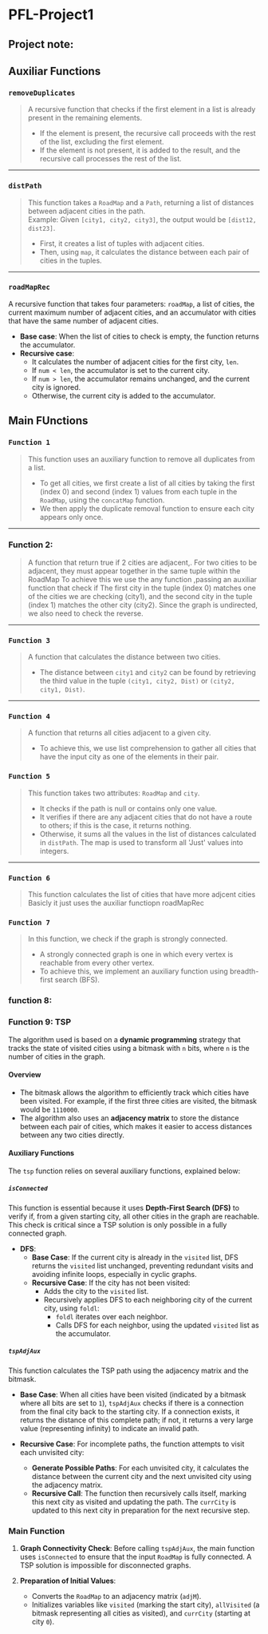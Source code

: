 # PFL-Project1

## Project note:

## Auxiliar Functions



### `removeDuplicates`

> A recursive function that checks if the first element in a list is already present in the remaining elements.
> - If the element is present, the recursive call proceeds with the rest of the list, excluding the first element.
> - If the element is not present, it is added to the result, and the recursive call processes the rest of the list.

---

### `distPath`

> This function takes a `RoadMap` and a `Path`, returning a list of distances between adjacent cities in the path.  
> Example: Given `[city1, city2, city3]`, the output would be `[dist12, dist23]`.
> - First, it creates a list of tuples with adjacent cities.
> - Then, using `map`, it calculates the distance between each pair of cities in the tuples.

---

### `roadMapRec`

A recursive function that takes four parameters: `roadMap`, a list of cities, the current maximum number of adjacent cities, and an accumulator with cities that have the same number of adjacent cities.
- **Base case**: When the list of cities to check is empty, the function returns the accumulator.
- **Recursive case**:
  - It calculates the number of adjacent cities for the first city, `len`.
  - If `num < len`, the accumulator is set to the current city.
  - If `num > len`, the accumulator remains unchanged, and the current city is ignored.
  - Otherwise, the current city is added to the accumulator.

## Main FUnctions

### `Function 1`

> This function uses an auxiliary function to remove all duplicates from a list.  
> - To get all cities, we first create a list of all cities by taking the first (index 0) and second (index 1) values from each tuple in the `RoadMap`, using the `concatMap` function.
> - We then apply the duplicate removal function to ensure each city appears only once.


---

### Function 2:
> A function that return true if 2 cities are adjacent,. For two cities to be adjacent, they must appear together in the same tuple within the RoadMap
To achieve this we use the any function ,passing an auxiliar function that check if The first city in the tuple (index 0) matches one of the cities we are checking (city1), 
and the second city in the tuple (index 1) matches the other city (city2).
Since the graph is undirected, we also need to check the reverse.

---
### `Function 3`

> A function that calculates the distance between two cities.  
> - The distance between `city1` and `city2` can be found by retrieving the third value in the tuple `(city1, city2, Dist)` or `(city2, city1, Dist)`.

---

### `Function 4`

> A function that returns all cities adjacent to a given city.  
> - To achieve this, we use list comprehension to gather all cities that have the input city as one of the elements in their pair.

### `Function 5`

> This function takes two attributes: `RoadMap` and `city`.  
> - It checks if the path is null or contains only one value.
> - It verifies if there are any adjacent cities that do not have a route to others; if this is the case, it returns nothing.
> - Otherwise, it sums all the values in the list of distances calculated in `distPath`. The map is used to transform all 'Just' values into integers.

---
### `Function 6`
> This function calculates the list of cities that have more adjcent cities 
Basicly it just uses the auxiliar functiopn roadMapRec




### `Function 7`

> In this function, we check if the graph is strongly connected.  
> - A strongly connected graph is one in which every vertex is reachable from every other vertex. 
> - To achieve this, we implement an auxiliary function using breadth-first search (BFS).



### function 8:

### Function 9: TSP

The algorithm used is based on a **dynamic programming** strategy that tracks the state of visited cities using a bitmask with `n` bits, where `n` is the number of cities in the graph. 

#### Overview

- The bitmask allows the algorithm to efficiently track which cities have been visited. For example, if the first three cities are visited, the bitmask would be `1110000`.
- The algorithm also uses an **adjacency matrix** to store the distance between each pair of cities, which makes it easier to access distances between any two cities directly.

#### Auxiliary Functions

The `tsp` function relies on several auxiliary functions, explained below:

##### `isConnected`
This function is essential because it uses **Depth-First Search (DFS)** to verify if, from a given starting city, all other cities in the graph are reachable. This check is critical since a TSP solution is only possible in a fully connected graph.

- **DFS**:
  - **Base Case**: If the current city is already in the `visited` list, DFS returns the `visited` list unchanged, preventing redundant visits and avoiding infinite loops, especially in cyclic graphs.
  - **Recursive Case**: If the city has not been visited:
    - Adds the city to the `visited` list.
    - Recursively applies DFS to each neighboring city of the current city, using `foldl`:
      - `foldl` iterates over each neighbor.
      - Calls DFS for each neighbor, using the updated `visited` list as the accumulator.

##### `tspAdjAux`
This function calculates the TSP path using the adjacency matrix and the bitmask.

- **Base Case**: When all cities have been visited (indicated by a bitmask where all bits are set to `1`), `tspAdjAux` checks if there is a connection from the final city back to the starting city. If a connection exists, it returns the distance of this complete path; if not, it returns a very large value (representing infinity) to indicate an invalid path.

- **Recursive Case**: For incomplete paths, the function attempts to visit each unvisited city:
  - **Generate Possible Paths**: For each unvisited city, it calculates the distance between the current city and the next unvisited city using the adjacency matrix.
  - **Recursive Call**: The function then recursively calls itself, marking this next city as visited and updating the path. The `currCity` is updated to this next city in preparation for the next recursive step.

### Main Function

1. **Graph Connectivity Check**: Before calling `tspAdjAux`, the main function uses `isConnected` to ensure that the input `RoadMap` is fully connected. A TSP solution is impossible for disconnected graphs.

2. **Preparation of Initial Values**:
   - Converts the `RoadMap` to an adjacency matrix (`adjM`).
   - Initializes variables like `visited` (marking the start city), `allVisited` (a bitmask representing all cities as visited), and `currCity` (starting at city `0`).
